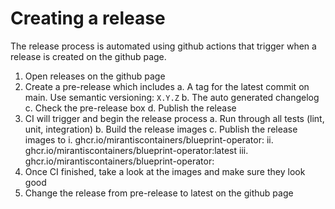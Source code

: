 # Creating a release

The release process is automated using github actions that trigger when a release is created on the github page.

1. Open releases on the github page
2. Create a pre-release which includes
  a. A tag for the latest commit on main. Use semantic versioning: `X.Y.Z`
  b. The auto generated changelog
  c. Check the pre-release box
  d. Publish the release
3. CI will trigger and begin the release process
  a. Run through all tests (lint, unit, integration)
  b. Build the release images
  c. Publish the release images to
    i. ghcr.io/mirantiscontainers/blueprint-operator:<tag>
    ii. ghcr.io/mirantiscontainers/blueprint-operator:latest
    iii. ghcr.io/mirantiscontainers/blueprint-operator:<commit SHA>
4. Once CI finished, take a look at the images and make sure they look good
5. Change the release from pre-release to latest on the github page
